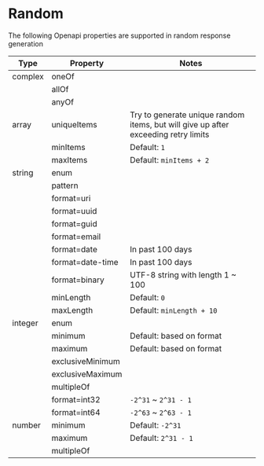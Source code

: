 # Random

The following Openapi properties are supported in random response generation

|Type|Property|Notes|
|---|---|---|
|complex|oneOf| |
| |allOf| |
| |anyOf| |
|array|uniqueItems|Try to generate unique random items, but will give up after exceeding retry limits|
| |minItems|Default: `1`|
| |maxItems|Default: `minItems + 2`|
|string|enum| |
| |pattern| |
| |format=uri| |
| |format=uuid| |
| |format=guid| |
| |format=email| |
| |format=date|In past 100 days|
| |format=date-time|In past 100 days|
| |format=binary|UTF-8 string with length 1 ~ 100|
| |minLength|Default: `0`|
| |maxLength|Default: `minLength + 10`|
|integer|enum| |
| |minimum|Default: based on format|
| |maximum|Default: based on format|
| |exclusiveMinimum| |
| |exclusiveMaximum| |
| |multipleOf| |
| |format=int32|`-2^31` ~ `2^31 - 1`|
| |format=int64|`-2^63` ~ `2^63 - 1`|
|number|minimum|Default: `-2^31`|
| |maximum|Default: `2^31 - 1`|
| |multipleOf| |
